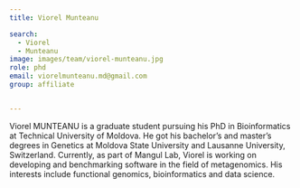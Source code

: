 ```yaml
---
title: Viorel Munteanu

search:
  - Viorel
  - Munteanu
image: images/team/viorel-munteanu.jpg
role: phd
email: viorelmunteanu.md@gmail.com
group: affiliate


---
```


Viorel MUNTEANU is a graduate student pursuing his PhD in Bioinformatics at Technical University of Moldova. He got his bachelor’s and master’s degrees in Genetics at Moldova State University and Lausanne University, Switzerland. Currently, as part of Mangul Lab, Viorel is working on developing and benchmarking software in the field of metagenomics. His interests include functional genomics, bioinformatics and data science.
